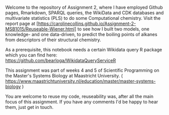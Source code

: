 Welcome to the repository of Assignment 2, where I have employed
Github pages, Rmarkdown, SPARQL queries, the WikiData and CDK databases and multivariate statistics (PLS) to do some 
Computational chemistry. 
Visit the report page at [https://carolinecollins.github.io/Assignment-2-MSB1015/Reuseable-Wiener.html] to see how I built two models, one knowledge- and one data-driven, to predict the boiling points of alkanes from descriptors of their structural chemistry.

As a prerequisite, this notebook needs a certain Wikidata query R package which you can find here:
https://github.com/bearloga/WikidataQueryServiceR

This assignment was part of weeks 4 and 5 of Scientific Programming on the Master's Systems Biology at Maastricht University.
( https://www.maastrichtuniversity.nl/education/master/master-systems-biology )

You are welcome to reuse my code, reuseability was, after all the main focus of this assignment. 
If you have any comments I'd be happy to hear them, just get in touch.
